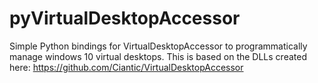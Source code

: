 # pyVirtualDesktopAccessor
Simple Python bindings for VirtualDesktopAccessor to programmatically manage windows 10 virtual desktops.
This is based on the DLLs created here: https://github.com/Ciantic/VirtualDesktopAccessor
